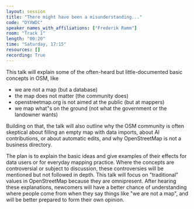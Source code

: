 ```yaml
---
layout: session
title: "There might have been a misunderstanding..."
code: "DYXWDC"
speaker_names_with_affiliations: ["Frederik Ramm"]
room: "Track 1"
length: "00:20"
time: "Saturday, 17:15"
resources: []
recording: True
---
```

This talk will explain some of the often-heard but little-documented basic concepts in OSM, like

* we are not a map (but a database)
* the map does not matter (the community does)
* openstreetmap.org is not aimed at the public (but at mappers)
* we map what"s on the ground (not what the government or the landowner wants)

Building on that, the talk will also outline why the OSM community is often skeptical about filling an empty map with data imports, about AI contributions, or about automatic edits, and why OpenStreetMap is not a business directory.

The plan is to explain the basic ideas and give examples of their effects for data users or for everyday mapping practice. Where the concepts are controversial or subject to discussion, these controversies will be mentioned but not followed in depth. This talk will focus on &#34;traditional&#34; values in OpenStreetMap because they are omnipresent. After hearing these explanations, newcomers will have a better chance of understanding where people come from when they say things like &#34;we are not a map&#34;, and will be better prepared to form their own opinion.
